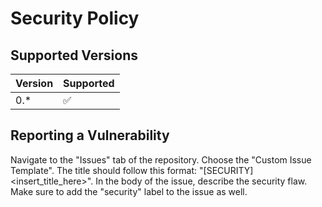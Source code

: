 # Security Policy

## Supported Versions

| Version | Supported          |
| ------- | ------------------ |
| 0.*     | :white_check_mark: |

## Reporting a Vulnerability
Navigate to the "Issues" tab of the repository.
Choose the "Custom Issue Template".
The title should follow this format: "[SECURITY] <insert_title_here>".
In the body of the issue, describe the security flaw. 
Make sure to add the "security" label to the issue as well.
